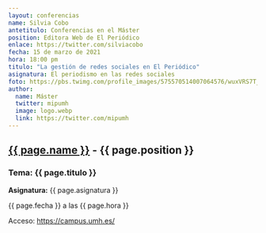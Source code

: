 ```yaml
---
layout: conferencias
name: Silvia Cobo
antetitulo: Conferencias en el Máster
position: Editora Web de El Periódico
enlace: https://twitter.com/silviacobo
fecha: 15 de marzo de 2021
hora: 18:00 pm
titulo: "La gestión de redes sociales en El Periódico"
asignatura: El periodismo en las redes sociales
foto: https://pbs.twimg.com/profile_images/575570514007064576/wuxVRS7T_400x400.jpeg
author:
  name: Máster
  twitter: mipumh
  image: logo.webp
  link: https://twitter.com/mipumh
---
```


<h2><a href="{{ page.enlace }}">{{ page.name }}</a> - {{ page.position }}</h2>
<h3>Tema: {{ page.titulo }}</h3>
<p><strong>Asignatura:</strong> {{ page.asignatura }}</p>
<p>{{ page.fecha }} a las {{ page.hora }}</p>
<p>Acceso: <a href="https://campus.umh.es/">https://campus.umh.es/</a>
<img src="{{ page.foto }}" alt="" class="img-fluid img-rounded">
